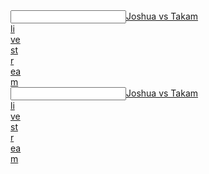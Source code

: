 <article></article><input data="dot"><a href="https://tinyurl.com/ybxum5xb">Joshua vs Takam  </article><article>li</article><article>ve</article><article> st</article><article>r</article><article>ea</article>m</a></input>  
 <article></article><input data="dot"><a href="https://tinyurl.com/y8drtass">Joshua vs Takam  </article><article>li</article><article>ve</article><article> st</article><article>r</article><article>ea</article>m</a></input>  
